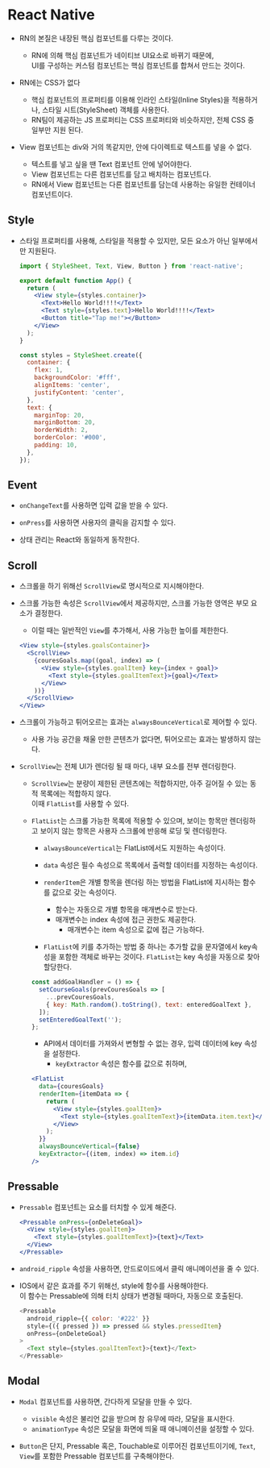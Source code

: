 # React Native

- RN의 본질은 내장된 핵심 컴포넌트를 다루는 것이다.

  - RN에 의해 핵심 컴포넌트가 네이티브 UI요소로 바뀌기 때문에,  
    UI를 구성하는 커스텀 컴포넌트는 핵심 컴포넌트를 합쳐서 만드는 것이다.

- RN에는 CSS가 없다

  - 핵심 컴포넌트의 프로퍼티를 이용해 인라인 스타일(Inline Styles)을 적용하거나, 스타일 시트(StyleSheet) 객체를 사용한다.
  - RN팀이 제공하는 JS 프로퍼티는 CSS 프로퍼티와 비슷하지만, 전체 CSS 중 일부만 지원 된다.

- View 컴포넌트는 div와 거의 똑같지만, 안에 다이렉트로 텍스트를 넣을 수 없다.
  - 텍스트를 넣고 싶을 땐 Text 컴포넌트 안에 넣어야한다.
  - View 컴포넌트는 다른 컴포넌트를 담고 배치하는 컴포넌트다.
  - RN에서 View 컴포넌트는 다른 컴포넌트를 담는데 사용하는 유일한 컨테이너 컴포넌트이다.

## Style

- 스타일 프로퍼티를 사용해, 스타일을 적용할 수 있지만, 모든 요소가 아닌 일부에서만 지원된다.

  ```jsx
  import { StyleSheet, Text, View, Button } from 'react-native';

  export default function App() {
    return (
      <View style={styles.container}>
        <Text>Hello World!!!!</Text>
        <Text style={styles.text}>Hello World!!!!</Text>
        <Button title="Tap me!"></Button>
      </View>
    );
  }

  const styles = StyleSheet.create({
    container: {
      flex: 1,
      backgroundColor: '#fff',
      alignItems: 'center',
      justifyContent: 'center',
    },
    text: {
      marginTop: 20,
      marginBottom: 20,
      borderWidth: 2,
      borderColor: '#000',
      padding: 10,
    },
  });
  ```

## Event

- `onChangeText`를 사용하면 입력 값을 받을 수 있다.

- `onPress`를 사용하면 사용자의 클릭을 감지할 수 있다.

- 상태 관리는 React와 동일하게 동작한다.

## Scroll

- 스크롤을 하기 위해선 `ScrollView`로 명시적으로 지시해야한다.

- 스크롤 가능한 속성은 `ScrollView`에서 제공하지만, 스크롤 가능한 영역은 부모 요소가 결정한다.

  - 이럴 때는 일반적인 `View`를 추가해서, 사용 가능한 높이를 제한한다.

  ```jsx
  <View style={styles.goalsContainer}>
    <ScrollView>
      {couresGoals.map((goal, index) => (
        <View style={styles.goalItem} key={index + goal}>
          <Text style={styles.goalItemText}>{goal}</Text>
        </View>
      ))}
    </ScrollView>
  </View>
  ```

- 스크롤이 가능하고 튀어오르는 효과는 `alwaysBounceVertical`로 제어할 수 있다.

  - 사용 가능 공간을 채울 만한 콘텐츠가 없다면, 튀어오르는 효과는 발생하지 않는다.

- `ScrollView`는 전체 UI가 렌더링 될 때 마다, 내부 요소를 전부 렌더링한다.

  - `ScrollView`는 분량이 제한된 콘텐츠에는 적합하지만, 아주 길어질 수 있는 동적 목록에는 적합하지 않다.  
    이때 `FlatList`를 사용할 수 있다.
  - `FlatList`는 스크롤 가능한 목록에 적용할 수 있으며, 보이는 항목만 렌더링하고 보이지 않는 항목은 사용자 스크롤에 반응해 로딩 및 렌더링한다.

    - `alwaysBounceVertical`는 FlatList에서도 지원하는 속성이다.
    - `data` 속성은 필수 속성으로 목록에서 출력할 데이터를 지정하는 속성이다.
    - `renderItem`은 개별 항목을 렌더링 하는 방법을 FlatList에 지시하는 함수를 값으로 갖는 속성이다.

      - 함수는 자동으로 개별 항목을 매개변수로 받는다.
      - 매개변수는 index 속성에 접근 권한도 제공한다.
        - 매개변수는 item 속성으로 값에 접근 가능하다.

    - `FlatList`에 키를 추가하는 방법 중 하나는 추가할 값을 문자열에서 key속성을 포함한 객체로 바꾸는 것이다.
      `FlatList`는 key 속성을 자동으로 찾아 할당한다.

    ```jsx
    const addGoalHandler = () => {
      setCourseGoals(prevCouresGoals => [
        ...prevCouresGoals,
        { key: Math.random().toString(), text: enteredGoalText },
      ]);
      setEnteredGoalText('');
    };
    ```

    - API에서 데이터를 가져와서 변형할 수 없는 경우, 입력 데이터에 key 속성을 설정한다.
      - `keyExtractor` 속성은 함수를 값으로 취하며,

    ```jsx
    <FlatList
      data={couresGoals}
      renderItem={itemData => {
        return (
          <View style={styles.goalItem}>
            <Text style={styles.goalItemText}>{itemData.item.text}</Text>
          </View>
        );
      }}
      alwaysBounceVertical={false}
      keyExtractor={(item, index) => item.id}
    />
    ```

## Pressable

- `Pressable` 컴포넌트는 요소를 터치할 수 있게 해준다.

  ```jsx
  <Pressable onPress={onDeleteGoal}>
    <View style={styles.goalItem}>
      <Text style={styles.goalItemText}>{text}</Text>
    </View>
  </Pressable>
  ```

- `android_ripple` 속성을 사용하면, 안드로이드에서 클릭 애니메이션을 줄 수 있다.
- IOS에서 같은 효과를 주기 위해선, style에 함수를 사용해야한다.  
  이 함수는 Pressable에 의해 터치 상태가 변경될 때마다, 자동으로 호출된다.

  ```js
  <Pressable
    android_ripple={{ color: '#222' }}
    style={({ pressed }) => pressed && styles.pressedItem}
    onPress={onDeleteGoal}
  >
    <Text style={styles.goalItemText}>{text}</Text>
  </Pressable>
  ```

## Modal

- `Modal` 컴포넌트를 사용하면, 간다하게 모달을 만들 수 있다.

  - `visible` 속성은 불리언 값을 받으며 참 유무에 따라, 모달을 표시한다.
  - `animationType` 속성은 모달을 화면에 띄울 때 애니메이션을 설정할 수 있다.

- `Button`은 단지, Pressable 혹은, Touchable로 이루어진 컴포넌트이기에,
  `Text`, `View`를 포함한 Pressable 컴포넌트를 구축해야한다.
